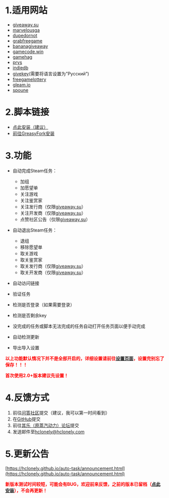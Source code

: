 # 1.适用网站

*   [giveaway.su](https://giveaway.su/)
*   [marvelousga](https://marvelousga.com/)
*   [dupedornot](https://dupedornot.com/)
*   [grabfreegame](https://www.grabfreegame.com/)
*   [bananagiveaway](https://www.bananagiveaway.com/)
*   [gamecode.win](https://gamecode.win/)
*   [gamehag](https://gamehag.com/giveaway)
*   [prys](https://prys.revadike.com/)
*   [indiedb](https://www.indiedb.com/giveaways)
*   [givekey](https://givekey.ru/)(需要将语言设置为”Русский”)
*   [freegamelottery](https://freegamelottery.com/)
*   [gleam.io](http://gleam.io/)
*   [spoune](https://www.spoune.com/index.php)

# 2.脚本链接

*   [点此安装（建议）](https://js.hclonely.com/auto-task/auto-task.user.js)
*   [前往GreasyFork安装](https://greasyfork.org/zh-CN/scripts/370650)

# 3.功能

*   自动完成Steam任务：

    *   加组
    *   加愿望单
    *   关注游戏
    *   关注鉴赏家
    *   关注发行商（仅限[giveaway.su](https://giveaway.su/)）
    *   关注开发商（仅限[giveaway.su](https://giveaway.su/)）
    *   点赞社区公告（仅限[giveaway.su](https://giveaway.su/)）

*   自动退出Steam任务：

    *   退组
    *   移除愿望单
    *   取关游戏
    *   取关鉴赏家
    *   取关发行商（仅限[giveaway.su](https://giveaway.su/)）
    *   取关开发商（仅限[giveaway.su](https://giveaway.su/)）

*   自动访问链接
*   验证任务
*   检测是否登录（如果需要登录）
*   检测是否剩余key
*   没完成的任务或脚本无法完成的任务自动打开任务页面以便手动完成
*   自动检测更新
*   导出导入设置

**<span style="color: #ff0000;">以上功能默认情况下并不是全部开启的，详细设置请前往[设置页面](https://hclonely.github.io/auto-task/setting.html)，设置完别忘了保存！！！</span>**

**<span style="color: #ff0000;">首次使用2.0+版本建议先设置！</span>**

# 4.反馈方式

1.  前往[问答社区](https://ask.hclonely.com/question/create)提交（建议，我可以第一时间看到）
2.  在[GitHub](https://github.com/HCLonely/auto-task/issues/new)提交
3.  前往[其乐（原蒸汽动力）论坛](https://keylol.com/t455167-1-1)提交
4.  发送邮件至[hclonely@hclonely.com](mailto:hclonely@hclonely.com)

# 5.更新公告

[https://hclonely.github.io/auto-task/announcement.html](https://hclonely.github.io/auto-task/announcement.html)

<span style="color: #ff0000;">**新版本测试时间较短，可能会有BUG，欢迎前来反馈，之前的版本已留档（[点此安装](https://greasyfork.org/zh-CN/scripts/395098)），不会再更新！**</span>
